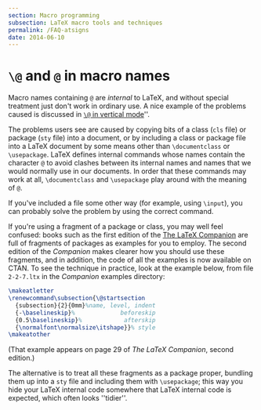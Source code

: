 ```yaml
---
section: Macro programming
subsection: LaTeX macro tools and techniques
permalink: /FAQ-atsigns
date: 2014-06-10
---
```


# `\@` and `@` in macro names

Macro names containing `@` are _internal_ to LaTeX, and
without special treatment just don't work in ordinary use.  A nice
example of the problems caused is discussed in 
[`\@` in vertical mode](FAQ-atvert.md)''.

The problems users see are caused by copying bits of a class
(`cls` file) or 
package (`sty` file) into a document, or by including a class or
package file into a LaTeX document by some means other than
`\documentclass` or `\usepackage`.  LaTeX defines internal
commands whose names contain the character `@` to
avoid clashes between its internal names and names that we would
normally use in our documents.  In order that these commands may work
at all, `\documentclass` and `\usepackage` play around with the
meaning of `@`.

If you've included a file some other way (for example, using
`\input`), you can probably solve the problem by using the correct
command.

If you're using a fragment of a package or class, you may well feel
confused: books such as the first edition of the 
[The LaTeX Companion](FAQ-latex-books.md) 
are full of fragments of packages as examples for you to employ.
The second edition of the _Companion_ makes clearer how you
should use these fragments, and in addition, the code of
all the examples is now available on CTAN.
To see the technique in practice, look at the example below, from file
`2-2-7.ltx` in the _Companion_ examples directory:
```latex
\makeatletter
\renewcommand\subsection{\@startsection
  {subsection}{2}{0mm}%name, level, indent
  {-\baselineskip}%             beforeskip
  {0.5\baselineskip}%            afterskip
  {\normalfont\normalsize\itshape}}% style
\makeatother
```
(That example appears on page 29 of _The LaTeX Companion_,
second edition.)

The alternative is to treat all these fragments as a package proper,
bundling them up into a `sty` file and including them with
`\usepackage`; this way you hide your LaTeX internal code somewhere
that LaTeX internal code is expected, which often looks ''tidier''.

